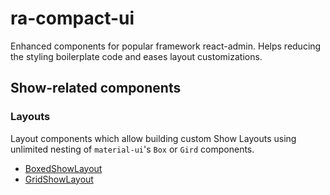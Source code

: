 # ra-compact-ui
Enhanced components for popular framework react-admin. Helps reducing the styling boilerplate code and eases layout customizations.


## Show-related components

### Layouts
Layout components which allow building custom Show Layouts using unlimited nesting of `material-ui`'s `Box` or `Gird` components.
- [BoxedShowLayout](https://github.com/ValentinnDimitroff/ra-compact-ui/blob/master/src/show/BoxedShowLayout.js)
- [GridShowLayout](https://github.com/ValentinnDimitroff/ra-compact-ui/blob/master/src/show/GridShowLayout.js)
